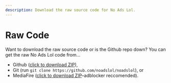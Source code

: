 ```yaml
---
description: Download the raw source code for No Ads Lol.
---
```


# Raw Code

Want to download the raw source code or is the Github repo down? You can get the raw No Ads Lol code from…

* Github ([click to download ZIP](https://github.com/noadslol/noadslol/archive/refs/heads/main.zip)),
* Git (run `git clone https://github.com/noadslol/noadslol`), or
* MediaFire ([click to download ZIP](https://www.mediafire.com/file/043xb904hwa77la/No\_Ads\_Lol.zip/file)–adblocker reccomended).
